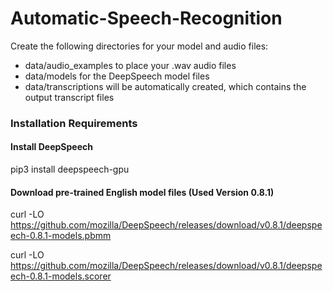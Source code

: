 # Automatic-Speech-Recognition

Create the following directories for your model and audio files:
  - data/audio_examples to place your .wav audio files
  - data/models for the DeepSpeech model files
  - data/transcriptions will be automatically created, which contains the output transcript files

### Installation Requirements

#### Install DeepSpeech
pip3 install deepspeech-gpu

#### Download pre-trained English model files (Used Version 0.8.1)
curl -LO https://github.com/mozilla/DeepSpeech/releases/download/v0.8.1/deepspeech-0.8.1-models.pbmm

curl -LO https://github.com/mozilla/DeepSpeech/releases/download/v0.8.1/deepspeech-0.8.1-models.scorer


